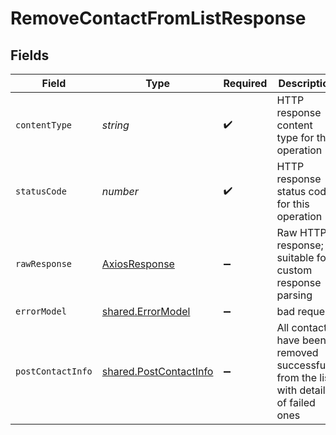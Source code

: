 # RemoveContactFromListResponse


## Fields

| Field                                                                                 | Type                                                                                  | Required                                                                              | Description                                                                           |
| ------------------------------------------------------------------------------------- | ------------------------------------------------------------------------------------- | ------------------------------------------------------------------------------------- | ------------------------------------------------------------------------------------- |
| `contentType`                                                                         | *string*                                                                              | :heavy_check_mark:                                                                    | HTTP response content type for this operation                                         |
| `statusCode`                                                                          | *number*                                                                              | :heavy_check_mark:                                                                    | HTTP response status code for this operation                                          |
| `rawResponse`                                                                         | [AxiosResponse](https://axios-http.com/docs/res_schema)                               | :heavy_minus_sign:                                                                    | Raw HTTP response; suitable for custom response parsing                               |
| `errorModel`                                                                          | [shared.ErrorModel](../../models/shared/errormodel.md)                                | :heavy_minus_sign:                                                                    | bad request                                                                           |
| `postContactInfo`                                                                     | [shared.PostContactInfo](../../models/shared/postcontactinfo.md)                      | :heavy_minus_sign:                                                                    | All contacts have been removed successfully from the list with details of failed ones |